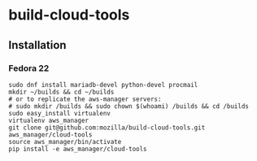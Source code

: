 # build-cloud-tools

## Installation

### Fedora 22

    sudo dnf install mariadb-devel python-devel procmail
    mkdir ~/builds && cd ~/builds
    # or to replicate the aws-manager servers:
    # sudo mkdir /builds && sudo chown $(whoami) /builds && cd /builds
    sudo easy_install virtualenv
    virtualenv aws_manager
    git clone git@github.com:mozilla/build-cloud-tools.git aws_manager/cloud-tools
    source aws_manager/bin/activate
    pip install -e aws_manager/cloud-tools
